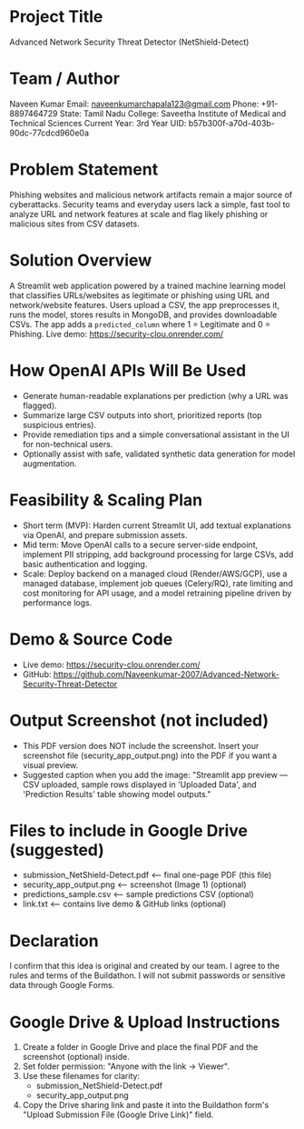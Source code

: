 # Project Title
Advanced Network Security Threat Detector (NetShield-Detect)

# Team / Author
Naveen Kumar
Email: naveenkumarchapala123@gmail.com
Phone: +91-8897464729
State: Tamil Nadu
College: Saveetha Institute of Medical and Technical Sciences
Current Year: 3rd Year
UID: b57b300f-a70d-403b-90dc-77cdcd960e0a

# Problem Statement
Phishing websites and malicious network artifacts remain a major source of cyberattacks. Security teams and everyday users lack a simple, fast tool to analyze URL and network features at scale and flag likely phishing or malicious sites from CSV datasets.

# Solution Overview
A Streamlit web application powered by a trained machine learning model that classifies URLs/websites as legitimate or phishing using URL and network/website features. Users upload a CSV, the app preprocesses it, runs the model, stores results in MongoDB, and provides downloadable CSVs. The app adds a `predicted_column` where 1 = Legitimate and 0 = Phishing. Live demo: https://security-clou.onrender.com/

# How OpenAI APIs Will Be Used
- Generate human-readable explanations per prediction (why a URL was flagged).
- Summarize large CSV outputs into short, prioritized reports (top suspicious entries).
- Provide remediation tips and a simple conversational assistant in the UI for non-technical users.
- Optionally assist with safe, validated synthetic data generation for model augmentation.

# Feasibility & Scaling Plan
- Short term (MVP): Harden current Streamlit UI, add textual explanations via OpenAI, and prepare submission assets.
- Mid term: Move OpenAI calls to a secure server-side endpoint, implement PII stripping, add background processing for large CSVs, add basic authentication and logging.
- Scale: Deploy backend on a managed cloud (Render/AWS/GCP), use a managed database, implement job queues (Celery/RQ), rate limiting and cost monitoring for API usage, and a model retraining pipeline driven by performance logs.

# Demo & Source Code
- Live demo: https://security-clou.onrender.com/
- GitHub: https://github.com/Naveenkumar-2007/Advanced-Network-Security-Threat-Detector

# Output Screenshot (not included)
- This PDF version does NOT include the screenshot. Insert your screenshot file (security_app_output.png) into the PDF if you want a visual preview.
- Suggested caption when you add the image: "Streamlit app preview — CSV uploaded, sample rows displayed in 'Uploaded Data', and 'Prediction Results' table showing model outputs."

# Files to include in Google Drive (suggested)
- submission_NetShield-Detect.pdf  <-- final one-page PDF (this file)
- security_app_output.png         <-- screenshot (Image 1) (optional)
- predictions_sample.csv          <-- sample predictions CSV (optional)
- link.txt                        <-- contains live demo & GitHub links (optional)

# Declaration
I confirm that this idea is original and created by our team. I agree to the rules and terms of the Buildathon. I will not submit passwords or sensitive data through Google Forms.

# Google Drive & Upload Instructions
1. Create a folder in Google Drive and place the final PDF and the screenshot (optional) inside.
2. Set folder permission: "Anyone with the link → Viewer".
3. Use these filenames for clarity:
   - submission_NetShield-Detect.pdf
   - security_app_output.png
4. Copy the Drive sharing link and paste it into the Buildathon form's "Upload Submission File (Google Drive Link)" field.